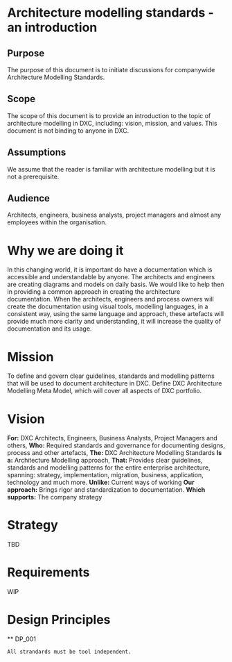 # Architecture modelling standards - an introduction

## Purpose
The purpose of this document is to initiate discussions for companywide Architecture Modelling Standards. 

## Scope
The scope of this document is to provide an introduction to the topic of architecture modelling in DXC, including: vision, mission, and values. This document is not binding to anyone in DXC. 

## Assumptions
We assume that the reader is familiar with architecture modelling but it is not a prerequisite. 

## Audience
Architects, engineers, business analysts, project managers and almost any employees within the organisation.

# Why we are doing it
In this changing world, it is important do have a documentation which is accessible and understandable by anyone. The architects and engineers are creating diagrams and models on daily basis. We would like to help then in providing a common approach in creating the architecture documentation. When the architects, engineers and process owners will create the documentation using visual tools, modelling languages, in a consistent way, using the same language and approach, these artefacts will provide much more clarity and understanding, it will increase the quality of documentation and its usage.

# Mission
To define and govern clear guidelines, standards and modelling patterns that will be used to document architecture in DXC. Define DXC Architecture Modelling Meta Model, which will cover all aspects of DXC portfolio.

# Vision
**For:** DXC Architects, Engineers, Business Analysts, Project Managers and others,
**Who:** Required standards and governance for documenting designs, process and other artefacts,
**The:** DXC Architecture Modelling Standards
**Is a:** Architecture Modelling approach,
**That:** Provides clear guidelines, standards and modelling patterns for the entire enterprise architecture, spanning: strategy, implementation, migration, business, application, technology and much more. 
**Unlike:** Current ways of working
**Our approach:** Brings rigor and standardization to documentation.
**Which supports:**	The company strategy

# Strategy
TBD

# Requirements
WIP

# Design Principles

** DP_001
```
All strandards must be tool independent.
```
